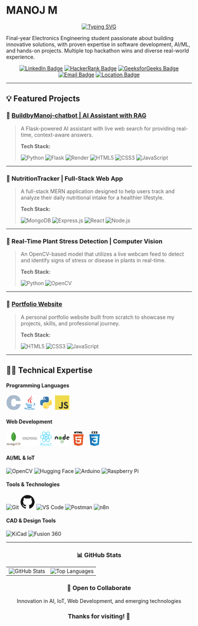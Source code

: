 
# MANOJ M

<div align="center">
  <a href="https://git.io/typing-svg"><img src="https://readme-typing-svg.demolab.com?font=Fira+Code&weight=600&size=25&pause=1000&color=00BFFF&center=true&vCenter=true&width=435&lines=Electronics+Engineer;Full-Stack+Developer;AI/ML+Enthusiast" alt="Typing SVG" /></a>
</div>

Final-year Electronics Engineering student passionate about building innovative solutions, with proven expertise in software development, AI/ML, and hands-on projects. Multiple top hackathon wins and diverse real-world experience.

<div align="center">
  
[![LinkedIn Badge](https://img.shields.io/badge/LinkedIn-Profile-0077B5?style=for-the-badge&logo=linkedin)](https://www.linkedin.com/in/manoj-m-53621829a/)
[![HackerRank Badge](https://img.shields.io/badge/HackerRank-Profile-2EC866?style=for-the-badge&logo=hackerrank)](https://www.hackerrank.com/profile/manojmahendran51)
[![GeeksforGeeks Badge](https://img.shields.io/badge/GeeksforGeeks-Profile-0F9D58?style=for-the-badge&logo=geeksforgeeks&logoColor=white)](https://www.geeksforgeeks.org/user/manojmahej7tu/)
[![Email Badge](https://img.shields.io/badge/Email-manojmahendran555@gmail.com-D14836?style=for-the-badge&logo=gmail)](mailto:manojmahendran555@gmail.com)
[![Location Badge](https://img.shields.io/badge/Location-Chennai,%20India-4285F4?style=for-the-badge&logo=google-maps)](https://maps.google.com)

</div>

---

## 💡 Featured Projects

### 🤖 [BuildbyManoj-chatbot | AI Assistant with RAG](https://buildbymanoj-chatbot.onrender.com)
> A Flask-powered AI assistant with live web search for providing real-time, context-aware answers.
> 
> **Tech Stack:**
> 
> ![Python](https://img.shields.io/badge/Python-3776AB?style=for-the-badge&logo=python&logoColor=white)
> ![Flask](https://img.shields.io/badge/Flask-000000?style=for-the-badge&logo=flask&logoColor=white)
> ![Render](https://img.shields.io/badge/Render-46E3B7?style=for-the-badge&logo=render&logoColor=white)
>  ![HTML5](https://img.shields.io/badge/HTML5-E34F26?style=for-the-badge&logo=html5&logoColor=white)
> ![CSS3](https://img.shields.io/badge/CSS3-1572B6?style=for-the-badge&logo=css3&logoColor=white)
> ![JavaScript](https://img.shields.io/badge/JavaScript-F7DF1E?style=for-the-badge&logo=javascript&logoColor=black)

---

### 🥗 NutritionTracker | Full-Stack Web App
> A full-stack MERN application designed to help users track and analyze their daily nutritional intake for a healthier lifestyle.
> 
> **Tech Stack:**
> 
> ![MongoDB](https://img.shields.io/badge/MongoDB-47A248?style=for-the-badge&logo=mongodb&logoColor=white)
> ![Express.js](https://img.shields.io/badge/Express.js-000000?style=for-the-badge&logo=express&logoColor=white)
> ![React](https://img.shields.io/badge/React-61DAFB?style=for-the-badge&logo=react&logoColor=black)
> ![Node.js](https://img.shields.io/badge/Node.js-339933?style=for-the-badge&logo=nodedotjs&logoColor=white)

---

### 🌱 Real-Time Plant Stress Detection | Computer Vision
> An OpenCV-based model that utilizes a live webcam feed to detect and identify signs of stress or disease in plants in real-time.
> 
> **Tech Stack:**
> 
> ![Python](https://img.shields.io/badge/Python-3776AB?style=for-the-badge&logo=python&logoColor=white)
> ![OpenCV](https://img.shields.io/badge/OpenCV-5C3EE8?style=for-the-badge&logo=opencv&logoColor=white)

---

### 🌟 [Portfolio Website](https://buildbymanoj-portfolio.vercel.app)
> A personal portfolio website built from scratch to showcase my projects, skills, and professional journey.
> 
> **Tech Stack:**
> 
> ![HTML5](https://img.shields.io/badge/HTML5-E34F26?style=for-the-badge&logo=html5&logoColor=white)
> ![CSS3](https://img.shields.io/badge/CSS3-1572B6?style=for-the-badge&logo=css3&logoColor=white)
> ![JavaScript](https://img.shields.io/badge/JavaScript-F7DF1E?style=for-the-badge&logo=javascript&logoColor=black)

---

## 👨‍💻 Technical Expertise

#### Programming Languages
<p>
  <img src="https://raw.githubusercontent.com/devicons/devicon/master/icons/c/c-original.svg" alt="C" width="40" height="40"/>
  <img src="https://raw.githubusercontent.com/devicons/devicon/master/icons/java/java-original.svg" alt="Java" width="40" height="40"/>
  <img src="https://raw.githubusercontent.com/devicons/devicon/master/icons/python/python-original.svg" alt="Python" width="40" height="40"/>
  <img src="https://raw.githubusercontent.com/devicons/devicon/master/icons/javascript/javascript-original.svg" alt="JavaScript" width="40" height="40"/>
</p>

#### Web Development
<p>
  <img src="https://raw.githubusercontent.com/devicons/devicon/master/icons/mongodb/mongodb-original-wordmark.svg" alt="MongoDB" width="40" height="40"/>
  <img src="https://raw.githubusercontent.com/devicons/devicon/master/icons/express/express-original-wordmark.svg" alt="Express.js" width="40" height="40"/>
  <img src="https://raw.githubusercontent.com/devicons/devicon/master/icons/react/react-original-wordmark.svg" alt="React" width="40" height="40"/>
  <img src="https://raw.githubusercontent.com/devicons/devicon/master/icons/nodejs/nodejs-original-wordmark.svg" alt="Node.js" width="40" height="40"/>
  <img src="https://raw.githubusercontent.com/devicons/devicon/master/icons/html5/html5-original-wordmark.svg" alt="HTML5" width="40" height="40"/>
  <img src="https://raw.githubusercontent.com/devicons/devicon/master/icons/css3/css3-original-wordmark.svg" alt="CSS3" width="40" height="40"/>
</p>

#### AI/ML & IoT
<p>
  <img src="https://www.vectorlogo.zone/logos/opencv/opencv-icon.svg" alt="OpenCV" width="40" height="40"/>
  <img src="https://huggingface.co/front/assets/huggingface_logo-noborder.svg" alt="Hugging Face" width="40" height="40"/>
  <img src="https://cdn.worldvectorlogo.com/logos/arduino-1.svg" alt="Arduino" width="40" height="40"/>
  <img src="https://www.vectorlogo.zone/logos/raspberrypi/raspberrypi-icon.svg" alt="Raspberry Pi" width="40" height="40"/>
</p>

#### Tools & Technologies
<p>
  <img src="https://www.vectorlogo.zone/logos/git-scm/git-scm-icon.svg" alt="Git" width="40" height="40"/>
  <img src="https://raw.githubusercontent.com/devicons/devicon/master/icons/github/github-original.svg" alt="GitHub" width="40" height="40"/>
  <img src="https://www.vectorlogo.zone/logos/visualstudio_code/visualstudio_code-icon.svg" alt="VS Code" width="40" height="40"/>
  <img src="https://www.vectorlogo.zone/logos/getpostman/getpostman-icon.svg" alt="Postman" width="40" height="40"/>
  <img src="https://n8n.io/favicon.ico" alt="n8n" width="40" height="40"/>
</p>

#### CAD & Design Tools
<p>
  <img src="https://img.shields.io/badge/KiCad-314CB0?style=for-the-badge&logo=kicad&logoColor=white" alt="KiCad"/>
  <img src="https://img.shields.io/badge/Fusion_360-FF9E0F?style=for-the-badge&logo=autodesk&logoColor=white" alt="Fusion 360"/>
</p>

---

<div align="center">
  <h3>📊 GitHub Stats</h3>
  <table>
    <tr>
      <td><img src="https://github-readme-stats.vercel.app/api?username=buildbymanoj&show_icons=true&theme=radical&hide_border=true&rank_icon=github" alt="GitHub Stats"></td>
      <td><img src="https://github-readme-stats.vercel.app/api/top-langs/?username=buildbymanoj&layout=compact&theme=tokyonight" alt="Top Languages" /></td>
    </tr>
  </table>
</div>

<div align="center">
  <h3>🤝 Open to Collaborate</h3>
  <p>Innovation in AI, IoT, Web Development, and emerging technologies</p>
</div>

<div align="center">
  <h3>Thanks for visiting! 👋</h3>
</div>
